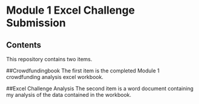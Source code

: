 # Module 1 Excel Challenge Submission

## Contents

This repository contains two items. 

##Crowdfundingbook
The first item is the completed Module 1 crowdfunding analysis excel workbook.

##Excel Challenge Analysis
The second item is a word document containing my analysis of the data contained in the workbook.
